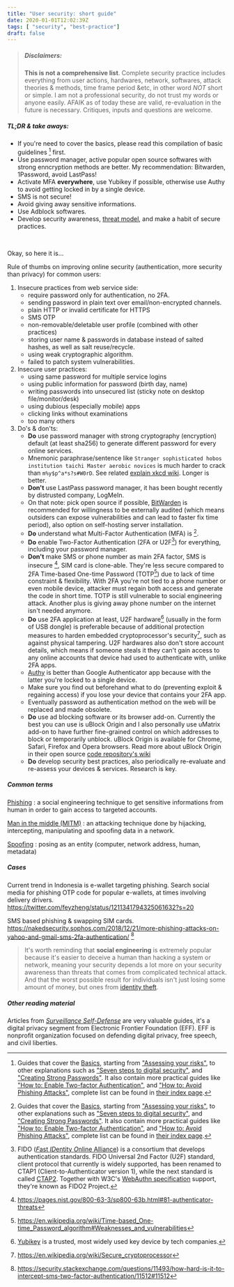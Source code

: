 ```yaml
---
title: "User security: short guide"
date: 2020-01-01T12:02:39Z
tags: [ "security", "best-practice"]
draft: false
---
```


> ##### Disclaimers:
> **This is not a comprehensive list**. Complete security practice includes everything from user actions, hardwares, network, softwares, attack theories & methods, time frame period &etc, in other word _NOT_ short or simple.
> I am not a professional security, do not trust my words or anyone easily. AFAIK as of today these are valid, re-evaluation in the future is necessary.
> Critiques, inputs and questions are welcome.

##### TL;DR & take aways:   
- If you're need to cover the basics, please read this compilation of basic guidelines [^1] first.
- Use password manager, active popular open source softwares with strong enncryption methods are better. My recommendation: Bitwarden, 1Password, avoid LastPass! 
- Activate MFA **everywhere**, use Yubikey if possible, otherwise use Authy to avoid getting locked in by a single device.
- SMS is not secure!
- Avoid giving away sensitive informations.
- Use Adblock softwares.
- Develop security awareness, [threat model](https://ssd.eff.org/en/glossary/threat-model), and make a habit of secure practices.

&nbsp;&nbsp;&nbsp;&nbsp;

Okay, so here it is...


Rule of thumbs on improving online security (authentication, more security than privacy) for common users:

1. Insecure practices from web service side:
    - require password only for authentication, no 2FA.
    - sending password in plain text over email/non-encrypted channels.
    - plain HTTP or invalid certificate for HTTPS
    - SMS OTP
    - non-removable/deletable user profile (combined with other practices)
    - storing user name & passwords in database instead of salted hashes, as well as salt reuse/recycle.
    - using weak cryptographic algorithm.
    - failed to patch system vulnerabilities.
2. Insecure user practices:
    - using same password for multiple service logins
    - using public information for password (birth day, name)
    - writing passwords into unsecured list (sticky note on desktop file/monitor/desk)
    - using dubious (especially mobile) apps
    - clicking links without examinations
    - too many others
3. Do's & don'ts:
    - **Do** use password manager with strong cryptography (encryption) default (at least sha256) to generate different password for every online services.
    - Mnemonic paraphrase/sentence like `Stranger sophisticated hobos institution taichi Master aerobic novices` is much harder to crack than `m%y$p^a*s?s#W0rD`. See related [explain xkcd wiki](https://www.explainxkcd.com/wiki/index.php/936:_Password_Strength). Longer is better.
    - **Don't** use LastPass password manager, it has been bought recently by distrusted company, LogMeIn.
    - On that note: pick open source if possible, [BitWarden](https://help.bitwarden.com/) is recommended for willingness to be externally audited (which means outsiders can expose vulnerabilities and can lead to faster fix time period), also option on self-hosting server installation.
    - **Do** understand what Multi-Factor Authentication (MFA) is [^1].
    - **Do** enable Two-Factor Authentication (2FA or U2F[^2]) for everything, including your password manager.
    - **Don't** make SMS or phone number as main 2FA factor, SMS is insecure [^3], SIM card is clone-able. They're less secure compared to 2FA Time-based One-time Password (TOTP[^4]) due to lack of time constraint & flexibility. With 2FA you're not tied to a phone number or even mobile device, attacker must regain both access and generate the code in short time. TOTP is still vulnerable to social engineering attack. Another plus is giving away phone number on the internet isn't needed anymore.
    - **Do** use 2FA application at least, U2F hardware[^5] (usually in the form of USB dongle) is preferable because of additional protection measures to harden embedded cryptoprocessor's security[^6], such as against physical tampering. U2F hardwares also don't store account details, which means if someone steals it they can't gain access to any online accounts that device had used to authenticate with, unlike 2FA apps.
    - [Authy](https://authy.com/) is better than Google Authenticator app because with the latter you're locked to a single device.
    - Make sure you find out beforehand what to do (preventing exploit & regaining access) if you lose your device that contains your 2FA app.
    - Eventually password as authentication method on the web will be replaced and made obsolete.
    - **Do** use ad blocking software or its browser add-on. Currently the best you can use is uBlock Origin and I also personally use uMatrix add-on to have further fine-grained control on which addresses to block or temporarily unblock. uBlock Origin is available for Chrome, Safari, Firefox and Opera browsers. Read more about uBlock Origin in their open source [code repository's wiki](https://github.com/gorhill/uBlock/wiki)
    - **Do** develop security best practices, also periodically re-evaluate and re-assess your devices & services. Research is key.


##### Common terms

[Phishing](https://en.wikipedia.org/wiki/Phishing)
: a social engineering technique to get sensitive informations from human in order to gain access to targeted accounts.

[Man in the middle (MITM)](https://en.wikipedia.org/wiki/Man-in-the-middle_attack)
: an attacking technique done by hijacking, intercepting,  manipulating and spoofing data in a network.

[Spoofing](https://en.wikipedia.org/wiki/Spoofing_attack)
: posing as an entity (computer, network address, human, metadata)


##### Cases

Current trend in Indonesia is e-wallet targeting phishing. Search social media for phishing OTP code for popular e-wallets, at times involving delivery drivers.
https://twitter.com/feyzheng/status/1211341794325061632?s=20

SMS based phishing & swapping SIM cards.
https://nakedsecurity.sophos.com/2018/12/21/more-phishing-attacks-on-yahoo-and-gmail-sms-2fa-authentication/ [^7]


> It's worth reminding that **social engineering** is extremely popular because it's easier to deceive a human than hacking a system or network, meaning your security depends a lot more on your security awareness than threats that comes from complicated technical attack. And that the worst possible result for individuals isn't just losing some amount of money, but ones from [identity theft](https://en.wikipedia.org/wiki/Identity_theft).


##### Other reading material

Articles from [_Surveillance Self-Defense_](https://ssd.eff.org/) are very valuable guides, it's a digital privacy segment from Electronic Frontier Foundation (EFF). EFF is nonprofit organization focused on defending digital privacy, free speech, and civil liberties.



[^1]: Guides that cover the [Basics](https://ssd.eff.org/module-categories/basics), starting from ["Assessing your risks"](https://ssd.eff.org/en/module/assessing-your-risks), to other explanations such as ["Seven steps to digital security"](https://ssd.eff.org/en/module/seven-steps-digital-security), and ["Creating Strong Passwords"](https://ssd.eff.org/en/module/creating-strong-passwords). It also contain more practical guides like ["How to: Enable Two-factor Authentication"](https://ssd.eff.org/en/module/how-enable-two-factor-authentication), and ["How to: Avoid Phishing Attacks"](https://ssd.eff.org/en/module/how-avoid-phishing-attacks), complete list can be found in [their index page](https://ssd.eff.org/en#index).

[^1]: The simplified explanation of what factors usually means is each of these: something user _knows_, something user _has_, and something user _is_.  https://www.yubico.com/what-is-multi-factor-authentication/#av_section_4

[^2]: FIDO ([*F*ast *ID*entity *O*nline Alliance](https://fidoalliance.org/overview/)) is a consortium that develops authentication standards. FIDO Universal 2nd Factor (U2F) standard, client protocol that currently is widely supported, has been renamed to CTAP1 (Client-to-Authenticator version 1), while the next standard is called [CTAP2](https://fidoalliance.org/specs/fido-v2.0-ps-20190130/fido-client-to-authenticator-protocol-v2.0-ps-20190130.html). Together with W3C's [WebAuthn specification](https://www.w3.org/TR/webauthn-1/) support, they're known as FIDO2 Project.

[^3]: https://pages.nist.gov/800-63-3/sp800-63b.html#81-authenticator-threats

[^4]: https://en.wikipedia.org/wiki/Time-based_One-time_Password_algorithm#Weaknesses_and_vulnerabilities

[^5]: [Yubikey](https://www.yubico.com/why-yubico/for-individuals/#account_protec) is a trusted, most widely used key device by tech companies.

[^6]: https://en.wikipedia.org/wiki/Secure_cryptoprocessor

[^7]: https://security.stackexchange.com/questions/11493/how-hard-is-it-to-intercept-sms-two-factor-authentication/11512#11512
